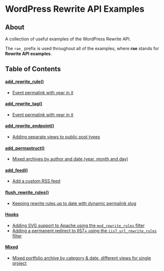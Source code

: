WordPress Rewrite API Examples
==============================

## About

A collection of useful examples of the WordPress Rewrite API.

The `rae_` prefix is used throughout all of the examples, where **rae** stands for **Rewrite API examples**.

## Table of Contents

#### [add_rewrite_rule()](https://github.com/tyxla/rewrite-api-examples/tree/master/add_rewrite_rule/)

* [Event permalink with year in it](https://github.com/tyxla/rewrite-api-examples/blob/master/add_rewrite_rule/event-with-year.php)

#### [add_rewrite_tag()](https://github.com/tyxla/rewrite-api-examples/tree/master/add_rewrite_tag/)

* [Event permalink with year in it](https://github.com/tyxla/rewrite-api-examples/blob/master/add_rewrite_tag/event-with-year.php)

#### [add_rewrite_endpoint()](https://github.com/tyxla/rewrite-api-examples/tree/master/add_rewrite_endpoint/)

* [Adding separate views to public post types](https://github.com/tyxla/rewrite-api-examples/blob/master/add_rewrite_endpoint/post-page-view-endpoint.php)

#### [add_permastruct()](https://github.com/tyxla/rewrite-api-examples/tree/master/add_permastruct/)

* [Mixed archives by author and date (year, month and day)](https://github.com/tyxla/rewrite-api-examples/blob/master/add_permastruct/author-date-archive.php)

#### [add_feed()](https://github.com/tyxla/rewrite-api-examples/tree/master/add_feed/)

* [Add a custom RSS feed](https://github.com/tyxla/rewrite-api-examples/blob/master/add_feed/custom-feed.php)

#### [flush_rewrite_rules()](https://github.com/tyxla/rewrite-api-examples/tree/master/flush_rewrite_rules/)

* [Keeping rewrite rules up to date with dynamic permalink slug](https://github.com/tyxla/rewrite-api-examples/blob/master/flush_rewrite_rules/cpt-dynamic-rewrite-slug.php)

#### [Hooks](https://github.com/tyxla/rewrite-api-examples/tree/master/hooks/)

* [Adding SVG support to Apache using the `mod_rewrite_rules` filter](https://github.com/tyxla/rewrite-api-examples/blob/master/hooks/mod_rewrite_rules.php)
* [Adding a permanent redirect to IIS7+ using the `iis7_url_rewrite_rules` filter](https://github.com/tyxla/rewrite-api-examples/blob/master/hooks/iis7_url_rewrite_rules.php)

#### [Mixed](https://github.com/tyxla/rewrite-api-examples/tree/master/mixed/)

* [Mixed portfolio archive by category & date, different views for single project](https://github.com/tyxla/rewrite-api-examples/blob/master/mixed/portfolio-archive-category-date-with-views.php)